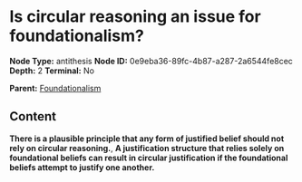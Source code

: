 # Is circular reasoning an issue for foundationalism?

**Node Type:** antithesis
**Node ID:** 0e9eba36-89fc-4b87-a287-2a6544fe8cec
**Depth:** 2
**Terminal:** No

**Parent:** [Foundationalism](foundationalism.md)

## Content

**There is a plausible principle that any form of justified belief should not rely on circular reasoning.**, **A justification structure that relies solely on foundational beliefs can result in circular justification if the foundational beliefs attempt to justify one another.**
